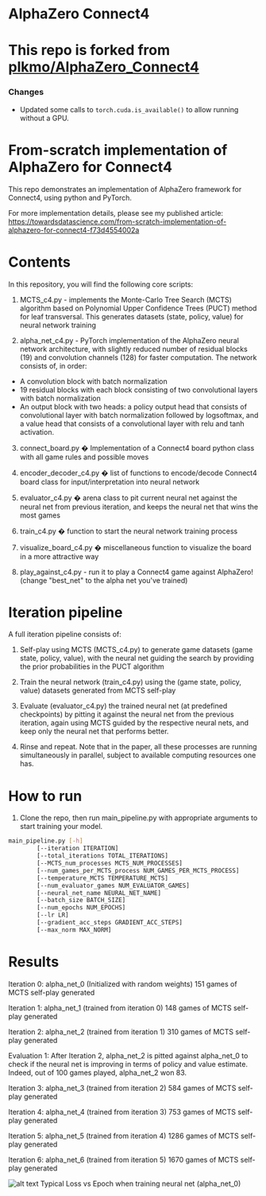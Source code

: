 # AlphaZero Connect4
# This repo is forked from [plkmo/AlphaZero_Connect4](https://github.com/plkmo/AlphaZero_Connect4)

### Changes
- Updated some calls to ```torch.cuda.is_available()``` to allow running without a GPU.

# From-scratch implementation of AlphaZero for Connect4

This repo demonstrates an implementation of AlphaZero framework for Connect4, using python and PyTorch.

For more implementation details, please see my published article: https://towardsdatascience.com/from-scratch-implementation-of-alphazero-for-connect4-f73d4554002a

# Contents
In this repository, you will find the following core scripts:

1) MCTS_c4.py - implements the Monte-Carlo Tree Search (MCTS) algorithm based on Polynomial Upper Confidence Trees (PUCT) method for leaf transversal. This generates datasets (state, policy, value) for neural network training

2) alpha_net_c4.py - PyTorch implementation of the AlphaZero neural network architecture, with slightly reduced number of residual blocks (19) and convolution channels (128) for faster computation. The network consists of, in order:
- A convolution block with batch normalization
- 19 residual blocks with each block consisting of two convolutional layers with batch normalization
- An output block with two heads: a policy output head that consists of convolutional layer with batch normalization followed by logsoftmax, and a value head that consists of a convolutional layer with relu and tanh activation.

3) connect_board.py � Implementation of a Connect4 board python class with all game rules and possible moves

4) encoder_decoder_c4.py � list of functions to encode/decode Connect4 board class for input/interpretation into neural network

5) evaluator_c4.py � arena class to pit current neural net against the neural net from previous iteration, and keeps the neural net that wins the most games

6) train_c4.py � function to start the neural network training process

7) visualize_board_c4.py � miscellaneous function to visualize the board in a more attractive way

8) play_against_c4.py - run it to play a Connect4 game against AlphaZero! (change "best_net" to the alpha net you've trained)

# Iteration pipeline

A full iteration pipeline consists of:
1) Self-play using MCTS (MCTS_c4.py) to generate game datasets (game state, policy, value), with the neural net guiding the search by providing the prior probabilities in the PUCT algorithm

2) Train the neural network (train_c4.py) using the (game state, policy, value) datasets generated from MCTS self-play

3) Evaluate (evaluator_c4.py) the trained neural net (at predefined checkpoints) by pitting it against the neural net from the previous iteration, again using MCTS guided by the respective neural nets, and keep only the neural net that performs better.

4) Rinse and repeat. Note that in the paper, all these processes are running simultaneously in parallel, subject to available computing resources one has.

# How to run

1) Clone the repo, then run main_pipeline.py with appropriate arguments to start training your model.
```bash
main_pipeline.py [-h] 
		[--iteration ITERATION]  
		[--total_iterations TOTAL_ITERATIONS]  
		[--MCTS_num_processes MCTS_NUM_PROCESSES]
		[--num_games_per_MCTS_process NUM_GAMES_PER_MCTS_PROCESS]  
		[--temperature_MCTS TEMPERATURE_MCTS]  
		[--num_evaluator_games NUM_EVALUATOR_GAMES]  
		[--neural_net_name NEURAL_NET_NAME]  
		[--batch_size BATCH_SIZE]  
		[--num_epochs NUM_EPOCHS]  
		[--lr LR]  
		[--gradient_acc_steps GRADIENT_ACC_STEPS]  
		[--max_norm MAX_NORM]  
```

# Results

Iteration 0:
alpha_net_0 (Initialized with random weights)
151 games of MCTS self-play generated

Iteration 1:
alpha_net_1 (trained from iteration 0)
148 games of MCTS self-play generated

Iteration 2:
alpha_net_2 (trained from iteration 1)
310 games of MCTS self-play generated

Evaluation 1:
After Iteration 2, alpha_net_2 is pitted against alpha_net_0 to check if the neural net is improving in terms of policy and value estimate. Indeed, out of 100 games played, alpha_net_2 won 83. 

Iteration 3:
alpha_net_3 (trained from iteration 2)
584 games of MCTS self-play generated

Iteration 4:
alpha_net_4 (trained from iteration 3)
753 games of MCTS self-play generated

Iteration 5:
alpha_net_5 (trained from iteration 4)
1286 games of MCTS self-play generated

Iteration 6:
alpha_net_6 (trained from iteration 5)
1670 games of MCTS self-play generated



![alt text](https://github.com/plkmo/AlphaZero_Connect4/blob/master/Loss_vs_Epoch0_iter0_2019-03-12.png) Typical Loss vs Epoch when training neural net (alpha_net_0)
